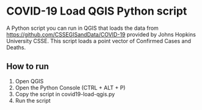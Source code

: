 # COVID-19 Load QGIS Python script

A Python script you can run in QGIS that loads the data from https://github.com/CSSEGISandData/COVID-19 provided by Johns Hopkins University CSSE.
This script loads a point vector of Confirmed Cases and Deaths.

## How to run
1. Open QGIS
2. Open the Python Console (CTRL + ALT + P)
3. Copy the script in covid19-load-qgis.py
4. Run the script
